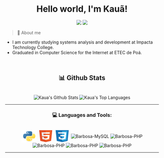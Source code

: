 <h1 align="center">
      Hello world, I'm Kauã!
 
  
</h1>


<p align="center">   
  <a href="mailto:kaua.barbosa4@outlook.com" target="_blank"><img src="https://img.shields.io/badge/-Email-0D1117?style=for-the-badge&logo=gmail&logoColor=7B34A3"></a>
  <a href="https://www.linkedin.com/in/kau%C3%A3-barbosa-do-nascimento-3b9832231/" target="_blank"><img src="https://img.shields.io/badge/-LinkedIn-0D1117?style=for-the-badge&logo=linkedin&logoColor=7B34A3"></a> 
</p>
  

  > 📌 About me
  - I am currently studying systems analysis and development at Impacta Technology College.
  - Graduated in Computer Science for the Internet at ETEC de Poá.


<br>

 <h2 align="center">📊 Github Stats</h2>

<br/>

<div>
  
  <div align="center">
    <img alt="Kaua's Github Stats" src="https://github-readme-stats.vercel.app/api?username=devkauab&show_icons=true&include_all_commits=true&count_private=true&theme=react&hide_border=true&bg_color=0D1117&title_color=7B34A3&icon_color=7B34A3" height="180"/>
    <img alt="Kaua's Top Languages" src="https://github-readme-stats.vercel.app/api/top-langs/?username=devkauab&langs_count=10&layout=compact&theme=react&hide_border=true&bg_color=0D1118&title_color=7B34A3&icon_color=7B34A3" height="180"/>
    <br/>
  </div>

<hr/>

<div align="center">

### 💻 Languages and Tools:

<div>
  <div style="display: inline_block"><br>
  <img align="center" alt="Barbosa-Python" height="40" width="50" src="https://raw.githubusercontent.com/devicons/devicon/master/icons/python/python-original.svg">
  <img align="center" alt="Barbosa-HTML" height="40" width="50" src="https://raw.githubusercontent.com/devicons/devicon/master/icons/html5/html5-original.svg">
  <img align="center" alt="Barbosa-CSS" height="40" width="50" src="https://raw.githubusercontent.com/devicons/devicon/master/icons/css3/css3-original.svg">
  <img align="center" alt="Barbosa-MySQL" height="40" width="50" src="https://cdn.jsdelivr.net/gh/devicons/devicon/icons/mysql/mysql-original.svg">
  <img align="center" alt="Barbosa-PHP" height="40" width="50" src="https://cdn.jsdelivr.net/gh/devicons/devicon/icons/php/php-plain.svg"/>
  <img align="center" alt="Barbosa-PHP" height="40" width="50" src="https://cdn.jsdelivr.net/gh/devicons/devicon/icons/cplusplus/cplusplus-plain.svg"/>
  <img align="center" alt="Barbosa-PHP" height="40" width="50" src="https://cdn.jsdelivr.net/gh/devicons/devicon/icons/linux/linux-original.svg"/>
  <img align="center" alt="Barbosa-PHP" height="40" width="50" src="https://cdn.jsdelivr.net/gh/devicons/devicon/icons/vscode/vscode-original.svg"/>
  
<hr/>
